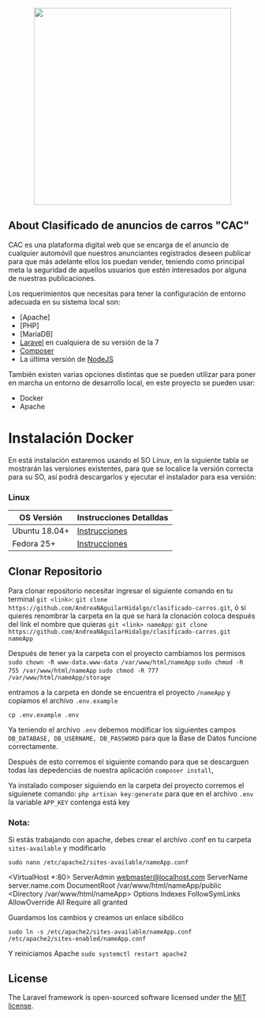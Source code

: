<p align="center"><a href="https://devitm.com" target="_blank"><img src="https://desarrollotecnologicodemorelos.com/wp-content/uploads/2020/04/logo_DevITM-sinslogan.png" width="400"></a></p>

## About Clasificado de anuncios de carros "CAC"

CAC es una plataforma digital web que se encarga de el anuncio de cualquier automóvil que nuestros anunciantes registrados deseen publicar para que más adelante ellos los puedan vender, teniendo como principal meta la seguridad de aquellos usuarios que estén interesados por alguna de nuestras publicaciones.

Los requerimientos que necesitas para tener la configuración de entorno adecuada en su sistema local son:

* [Apache]
* [PHP]
* [MariaDB]
* [Laravel](https://laravel.com/docs/7.x) en cualquiera de su versión de la 7
* [Composer](https://getcomposer.org/download/)
* La última versión de [NodeJS](https://nodejs.org/en/download/package-manager/)

También existen varias opciones distintas que se pueden utilizar para poner en marcha un entorno de desarrollo local, en este proyecto se pueden usar:

* Docker
* Apache

# Instalación Docker
En está instalación estaremos usando el SO Linux, en la siguiente tabla se mostrarán las versiones existentes, para que se localice la versión correcta para su SO, así podrá descargarlos y ejecutar el instalador para esa versión:

### Linux
| OS Versión    | Instrucciones Detalldas   |
|---------------|-------------------------- |
| Ubuntu 18.04+ | [Instrucciones](https://docs.docker.com/engine/install/ubuntu/)
| Fedora 25+    | [Instrucciones](https://docs.docker.com/engine/install/fedora/)

## Clonar Repositorio
Para clonar repositorio necesitar ingresar el siguiente comando en tu terminal 
` git <link> `: ` git clone https://github.com/AndreaNAguilarHidalgo/clasificado-carros.git `,
ó si quieres renombrar la carpeta en la que se hará la clonación coloca después del link el nombre que quieras
` git <link> nameApp `: ` git clone https://github.com/AndreaNAguilarHidalgo/clasificado-carros.git nameApp `

Después de tener ya la carpeta con el proyecto cambiamos los permisos 
` sudo chown -R www-data.www-data /var/www/html/nameApp `
` sudo chmod -R 755 /var/www/html/nameApp `
` sudo chmod -R 777 /var/www/html/nameApp/storage `

entramos a la carpeta en donde se encuentra el proyecto ` /nameApp ` y copiamos el archivo ` .env.example `

` cp .env.example .env `

Ya teniendo el archivo ` .env ` debemos modificar los siguientes campos ` DB_DATABASE, DB_USERNAME, DB_PASSWORD ` para que
la Base de Datos funcione correctamente.

Después de esto corremos el siguiente comando para que se descarguen todas las depedencias de nuestra aplicación
`composer install`,

Ya instalado composer siguiendo en la carpeta del proyecto corremos el siguienete comando:
` php artisan key:generate ` para que en el archivo ` .env ` la variable ` APP_KEY ` contenga está key
### Nota:
Si estás trabajando con apache, debes crear el archivo .conf en tu carpeta ` sites-available ` y modificarlo

` sudo nano /etc/apache2/sites-available/nameApp.conf `

<VirtualHost *:80>
	ServerAdmin webmaster@localhost.com
	ServerName server.name.com
	DocumentRoot /var/www/html/nameApp/public
	<Directory /var/www/html/nameApp>
	    Options Indexes FollowSymLinks
	    AllowOverride All
	    Require all granted
	</Directory>
</VirtualHost>

Guardamos los cambios y creamos un enlace sibólico 

` sudo ln -s /etc/apache2/sites-available/nameApp.conf /etc/apache2/sites-enabled/nameApp.conf `

Y reiniciamos Apache
` sudo systemctl restart apache2 `
## License

The Laravel framework is open-sourced software licensed under the [MIT license](https://opensource.org/licenses/MIT).
